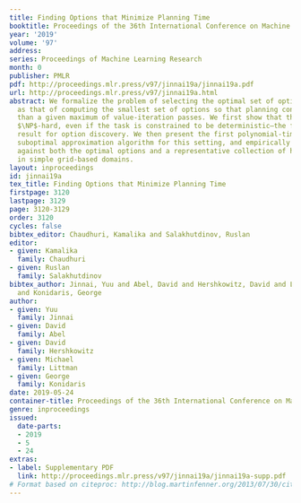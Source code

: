 ```yaml
---
title: Finding Options that Minimize Planning Time
booktitle: Proceedings of the 36th International Conference on Machine Learning
year: '2019'
volume: '97'
address: 
series: Proceedings of Machine Learning Research
month: 0
publisher: PMLR
pdf: http://proceedings.mlr.press/v97/jinnai19a/jinnai19a.pdf
url: http://proceedings.mlr.press/v97/jinnai19a.html
abstract: We formalize the problem of selecting the optimal set of options for planning
  as that of computing the smallest set of options so that planning converges in less
  than a given maximum of value-iteration passes. We first show that the problem is
  $\NP$-hard, even if the task is constrained to be deterministic—the first such complexity
  result for option discovery. We then present the first polynomial-time boundedly
  suboptimal approximation algorithm for this setting, and empirically evaluate it
  against both the optimal options and a representative collection of heuristic approaches
  in simple grid-based domains.
layout: inproceedings
id: jinnai19a
tex_title: Finding Options that Minimize Planning Time
firstpage: 3120
lastpage: 3129
page: 3120-3129
order: 3120
cycles: false
bibtex_editor: Chaudhuri, Kamalika and Salakhutdinov, Ruslan
editor:
- given: Kamalika
  family: Chaudhuri
- given: Ruslan
  family: Salakhutdinov
bibtex_author: Jinnai, Yuu and Abel, David and Hershkowitz, David and Littman, Michael
  and Konidaris, George
author:
- given: Yuu
  family: Jinnai
- given: David
  family: Abel
- given: David
  family: Hershkowitz
- given: Michael
  family: Littman
- given: George
  family: Konidaris
date: 2019-05-24
container-title: Proceedings of the 36th International Conference on Machine Learning
genre: inproceedings
issued:
  date-parts:
  - 2019
  - 5
  - 24
extras:
- label: Supplementary PDF
  link: http://proceedings.mlr.press/v97/jinnai19a/jinnai19a-supp.pdf
# Format based on citeproc: http://blog.martinfenner.org/2013/07/30/citeproc-yaml-for-bibliographies/
---
```

